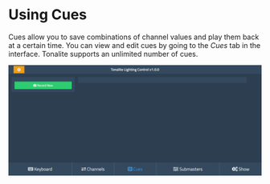 # Using Cues

Cues allow you to save combinations of channel values and play them back at a certain time. You can view and edit cues by going to the *Cues* tab in the interface. Tonalite supports an unlimited number of cues.

![Cues UI tab](../images/cues.png)
